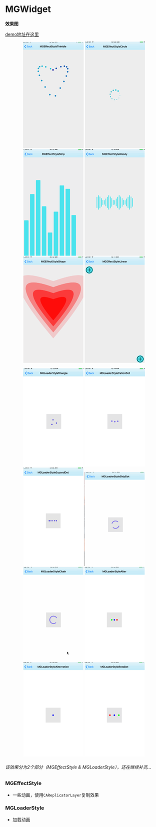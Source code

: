 # MGWidget
**效果图**

[demo地址在这里](https://github.com/Maling1255/MGWidget)

<p align="center">

<img src="./image/image1.gif" style="zoom:60%" align=center/>
<img src="./image/image2.gif" style="zoom:60%" align=center/>
<img src="./image/image3.gif" style="zoom:60%" align=center/>
<img src="./image/image4.gif" style="zoom:60%" align=center/>
<img src="./image/image5.gif" style="zoom:60%" align=center/>
<img src="./image/image6.gif" style="zoom:60%" align=center/>
</p>

<p align="center">

<img src="./image/icon1.gif" style="zoom:60%" align=center/>
<img src="./image/icon2.gif" style="zoom:60%" align=center/>
<img src="./image/icon3.gif" style="zoom:60%" align=center/>
<img src="./image/icon4.gif" style="zoom:60%" align=center/>
<img src="./image/icon5.gif" style="zoom:60%" align=center/>
<img src="./image/icon6.gif" style="zoom:60%" align=center/>
<img src="./image/icon7.gif" style="zoom:60%" align=center/>
<img src="./image/icon8.gif" style="zoom:60%" align=center/>
</p>






###### 该效果分为2个部分（MGEffectStyle & MGLoaderStyle），还在继续补充...

### MGEffectStyle

- 一些动画，使用`CAReplicatorLayer`复制效果

### MGLoaderStyle

- 加载动画